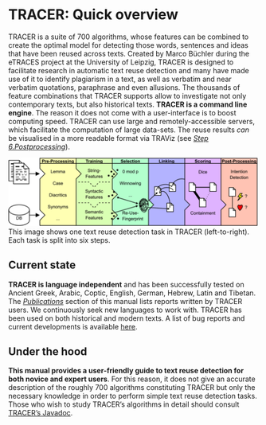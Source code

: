 # TRACER: Quick overview

TRACER is a suite of 700 algorithms, whose features can be combined to create the optimal model for detecting those words, sentences and ideas that have been reused across texts. Created by Marco Büchler during the eTRACES project at the University of Leipzig, TRACER is designed to facilitate research in automatic text reuse detection and many have made use of it to identify plagiarism in a text, as well as verbatim and near verbatim quotations, paraphrase and even allusions. The thousands of feature combinations that TRACER supports allow to investigate not only contemporary texts, but also historical texts. **TRACER is a command line engine**. The reason it does not come with a user-interface is to boost computing speed. TRACER can use large and remotely-accessible servers, which facilitate the computation of large data-sets. The reuse results _can_ be visualised in a more readable format via TRAViz \(see [_Step 6.Postprocessing_](/configuration/step-6-postprocessing.md)\).

![](/assets/architecture.png)This image shows one text reuse detection task in TRACER \(left-to-right\). Each task is split into six steps.

## Current state

**TRACER is language independent** and has been successfully tested on Ancient Greek, Arabic, Coptic, English, German, Hebrew, Latin and Tibetan. The [_Publications_](/external-reports.md) section of this manual lists reports written by TRACER users. We continuously seek new languages to work with. TRACER has been used on both historical and modern texts. A list of bug reports and current developments is available [here](http://www.etrap.eu/redmine/projects/tracer/).

## Under the hood

**This manual provides a user-friendly guide to text reuse detection for both novice and expert users**. For this reason, it does not give an accurate description of the roughly 700 algorithms constituting TRACER but only the necessary knowledge in order to perform simple text reuse detection tasks. Those who wish to study TRACER’s algorithms in detail should consult [TRACER’s Javadoc](http://www.etrap.eu/tracer/doc/javadoc/).

